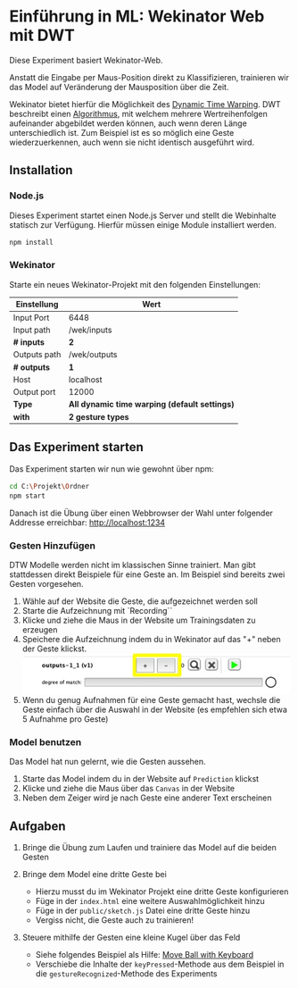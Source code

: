 # Einführung in ML: Wekinator Web mit DWT

Diese Experiment basiert Wekinator-Web.

Anstatt die Eingabe per Maus-Position direkt zu Klassifizieren, trainieren wir das Model auf Veränderung der Mausposition über die Zeit.

Wekinator bietet hierfür die Möglichkeit des [Dynamic Time Warping](http://www.wekinator.org/detailed-instructions/#Dynamic_time_warping_in_Wekinator). DWT beschreibt einen [Algorithmus](https://de.wikipedia.org/wiki/Dynamic-Time-Warping), mit welchem mehrere Wertreihenfolgen aufeinander abgebildet werden können, auch wenn deren Länge unterschiedlich ist. Zum Beispiel ist es so möglich eine Geste wiederzuerkennen, auch wenn sie nicht identisch ausgeführt wird.

## Installation

### Node.js

Dieses Experiment startet einen Node.js Server und stellt die Webinhalte statisch zur Verfügung.
Hierfür müssen einige Module installiert werden.

```bash
npm install
```

### Wekinator

Starte ein neues Wekinator-Projekt mit den folgenden Einstellungen:

| Einstellung | Wert |
|--|--|
| Input Port | 6448 |
| Input path | /wek/inputs |
| **# inputs** | **2** |
| Outputs path | /wek/outputs |
| **# outputs** | **1** |
| Host | localhost |
| Output port | 12000 |
| **Type** | **All dynamic time warping (default settings)** |
| **with** | **2 gesture types** |

## Das Experiment starten

Das Experiment starten wir nun wie gewohnt über npm:

```bash
cd C:\Projekt\Ordner
npm start
```

Danach ist die Übung über einen Webbrowser der Wahl unter folgender Addresse erreichbar:
[http://localhost:1234](http://localhost:1234)

### Gesten Hinzufügen

DTW Modelle werden nicht im klassischen Sinne trainiert. Man gibt stattdessen direkt Beispiele für eine Geste an. Im Beispiel sind bereits zwei Gesten vorgesehen.

1. Wähle auf der Website die Geste, die aufgezeichnet werden soll
2. Starte die Aufzeichnung mit `Recording``
3. Klicke und ziehe die Maus in der Website um Trainingsdaten zu erzeugen
4. Speichere die Aufzeichnung indem du in Wekinator auf das "+" neben der Geste klickst.
![Wekinator Setup](./images/dtw_row.jpg)
5. Wenn du genug Aufnahmen für eine Geste gemacht hast, wechsle die Geste einfach über die Auswahl in der Website (es empfehlen sich etwa 5 Aufnahme pro Geste)

### Model benutzen

Das Model hat nun gelernt, wie die Gesten aussehen.

1. Starte das Model indem du in der Website auf `Prediction` klickst
2. Klicke und ziehe die Maus über das `Canvas` in der Website
3. Neben dem Zeiger wird je nach Geste eine anderer Text erscheinen

## Aufgaben

1. Bringe die Übung zum Laufen und trainiere das Model auf die beiden Gesten

2. Bringe dem Model eine dritte Geste bei
    * Hierzu musst du im Wekinator Projekt eine dritte Geste konfigurieren
    * Füge in der `index.html` eine weitere Auswahlmöglichkeit hinzu
    * Füge in der `public/sketch.js` Datei eine dritte Geste hinzu
    * Vergiss nicht, die Geste auch zu trainieren!

3. Steuere mithilfe der Gesten eine kleine Kugel über das Feld
    * Siehe folgendes Beispiel als Hilfe: [Move Ball with Keyboard](https://editor.p5js.org/2sman/sketches/rkGp1alib)
    * Verschiebe die Inhalte der `keyPressed`-Methode aus dem Beispiel in die `gestureRecognized`-Methode des Experiments